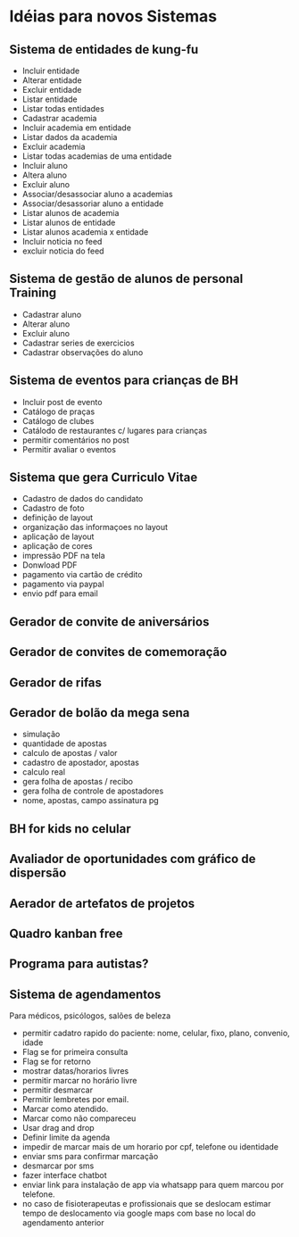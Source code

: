 # Idéias para novos Sistemas

## Sistema de entidades de kung-fu

- Incluir entidade
- Alterar entidade 
- Excluir entidade 
- Listar entidade
- Listar todas entidades
- Cadastrar academia
- Incluir academia em entidade 
- Listar dados da academia
- Excluir academia
- Listar todas academias de uma entidade
- Incluir aluno
- Altera aluno
- Excluir aluno
- Associar/desassociar aluno a academias
- Associar/desassoriar aluno a entidade 
- Listar alunos de academia
- Listar alunos de entidade
- Listar alunos academia x entidade 
- Incluir noticia no feed
- excluir noticia do feed
  
## Sistema de gestão de alunos de personal Training

- Cadastrar aluno  
- Alterar aluno 
- Excluir aluno
- Cadastrar series de exercicios
- Cadastrar observações do aluno
  
## Sistema de eventos para crianças de BH

- Incluir post de evento
- Catálogo de praças
- Catálogo de clubes
- Catálodo de restaurantes c/ lugares para crianças
- permitir comentários no post
- Permitir avaliar o eventos
  
## Sistema que gera Curriculo Vitae

- Cadastro de dados do candidato
- Cadastro de foto
- definição de layout
- organização das informaçoes no layout
- aplicação de layout
- aplicação de cores
- impressão PDF na tela
- Donwload PDF
- pagamento via cartão de crédito
- pagamento via paypal
- envio pdf para email

## Gerador de convite de aniversários

## Gerador de convites de comemoração

## Gerador de rifas

## Gerador de bolão da mega sena
 
- simulação
- quantidade de apostas
- calculo de apostas / valor 
- cadastro de apostador, apostas
- calculo real
- gera folha de apostas / recibo
- gera folha de controle de apostadores
- nome, apostas, campo assinatura pg

## BH for kids no celular

## Avaliador de oportunidades com gráfico de dispersão

## Aerador de artefatos de projetos

## Quadro kanban free

## Programa para autistas? 

## Sistema de agendamentos 

Para médicos, psicólogos, salões de beleza

- permitir cadatro rapido do paciente: nome, celular, fixo, plano, convenio, idade
- Flag se for primeira consulta
- Flag se for retorno
- mostrar datas/horarios livres
- permitir marcar no horário livre
- permitir desmarcar
- Permitir lembretes por email.
- Marcar como atendido. 
- Marcar como não compareceu
- Usar drag and drop
- Definir limite da agenda
- impedir de marcar mais de um horario por cpf, telefone ou identidade
- enviar sms para confirmar marcação
- desmarcar por sms
- fazer interface chatbot
- enviar link para instalação de app via whatsapp para quem marcou por telefone. 
- no caso de fisioterapeutas e profissionais que se deslocam estimar tempo de deslocamento via  google maps com base no local do agendamento anterior
